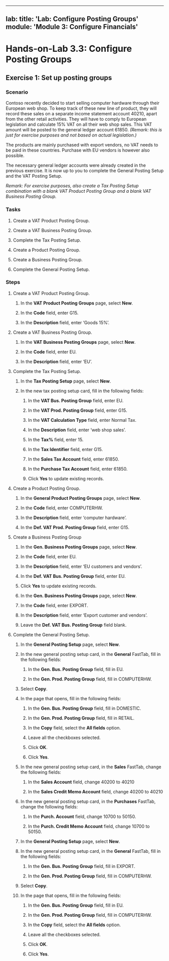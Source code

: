 
---
lab:
    title: 'Lab: Configure Posting Groups'
    module: 'Module 3: Configure Financials'
---

Hands-on-Lab 3.3: Configure Posting Groups
==========================================

Exercise 1: Set up posting groups
---------------------------------

### Scenario

Contoso recently decided to start selling computer hardware through their
European web shop. To keep track of these new line of product, they will record
these sales on a separate income statement account 40210, apart from the other
retail activities. They will have to comply to European legislation and
calculate 15% VAT on all their web shop sales. This VAT amount will be posted to
the general ledger account 61850. *(Remark: this is just for exercise purposes
and not based on actual legislation.)*

The products are mainly purchased with export vendors, no VAT needs to be paid
in these countries. Purchase with EU vendors is however also possible.

The necessary general ledger accounts were already created in the previous
exercise. It is now up to you to complete the General Posting Setup and the VAT
Posting Setup.

*Remark: For exercise purposes, also create a Tax Posting Setup combination with
a blank VAT Product Posting Group and a blank VAT Business Posting Group.*

### Tasks

1.  Create a VAT Product Posting Group.

2.  Create a VAT Business Posting Group.

3.  Complete the Tax Posting Setup.

4.  Create a Product Posting Group.

5.  Create a Business Posting Group.

6.  Complete the General Posting Setup.

### Steps

1.  Create a VAT Product Posting Group.

    1.  In the **VAT Product Posting Groups** page, select **New**.

    2.  In the **Code** field, enter G15.

    3.  In the **Description** field, enter ‘Goods 15%’.

2.  Create a VAT Business Posting Group.

    1.  In the **VAT Business Posting Groups** page, select **New**.

    2.  In the **Code** field, enter EU.

    3.  In the **Description** field, enter ‘EU’.

3.  Complete the Tax Posting Setup.

    1.  In the **Tax Posting Setup** page, select **New**.

    2.  In the new tax posting setup card, fill in the following fields:

        1.  In the **VAT Bus. Posting Group** field, enter EU.

        2.  In the **VAT Prod. Posting Group** field, enter G15.

        3.  In the **VAT Calculation Type** field, enter Normal Tax.

        4.  In the **Description** field, enter ‘web shop sales’.

        5.  In the **Tax%** field, enter 15.

        6.  In the **Tax Identifier** field, enter G15.

        7.  In the **Sales Tax Account** field, enter 61850.

        8.  In the **Purchase Tax Account** field, enter 61850.

        9.  Click **Yes** to update existing records.

4.  Create a Product Posting Group.

    1.  In the **General Product Posting Groups** page, select **New**.

    2.  In the **Code** field, enter COMPUTERHW.

    3.  In the **Description** field, enter ‘computer hardware’.

    4.  In the **Def. VAT Prod. Posting Group** field, enter G15.

5.  Create a Business Posting Group

    1.  In the **Gen. Business Posting Groups** page, select **New**.

    2.  In the **Code** field, enter EU.

    3.  In the **Description** field, enter ‘EU customers and vendors’.

    4.  In the **Def. VAT Bus. Posting Group** field, enter EU.

    5.  Click **Yes** to update existing records.

    6.  In the **Gen. Business Posting Groups** page, select **New**.

    7.  In the **Code** field, enter EXPORT.

    8.  In the **Description** field, enter ‘Export customer and vendors’.

    9.  Leave the **Def. VAT Bus. Posting Group** field blank.

6.  Complete the General Posting Setup.

    1.  In the **General Posting Setup** page, select **New**.

    2.  In the new general posting setup card, in the **General** FastTab, fill
        in the following fields:

        1.  In the **Gen. Bus. Posting Group** field, fill in EU.

        2.  In the **Gen. Prod. Posting Group** field, fill in COMPUTERHW.

    3.  Select **Copy**.

    4.  In the page that opens, fill in the following fields:

        1.  In the **Gen. Bus. Posting Group** field, fill in DOMESTIC.

        2.  In the **Gen. Prod. Posting Group** field, fill in RETAIL.

        3.  In the **Copy** field, select the **All fields** option.

        4.  Leave all the checkboxes selected.

        5.  Click **OK**.

        6.  Click **Yes**.

    5.  In the new general posting setup card, in the **Sales** FastTab, change
        the following fields:

        1.  In the **Sales Account** field, change 40200 to 40210

        2.  In the **Sales Credit Memo Account** field, change 40200 to 40210

    6.  In the new general posting setup card, in the **Purchases** FastTab,
        change the following fields:

        1.  In the **Purch. Account** field, change 10700 to 50150.

        2.  In the **Purch. Credit Memo Account** field, change 10700 to 50150.

    7.  In the **General Posting Setup** page, select **New**.

    8.  In the new general posting setup card, in the **General** FastTab, fill
        in the following fields:

        1.  In the **Gen. Bus. Posting Group** field, fill in EXPORT.

        2.  In the **Gen. Prod. Posting Group** field, fill in COMPUTERHW.

    9.  Select **Copy**.

    10. In the page that opens, fill in the following fields:

        1.  In the **Gen. Bus. Posting Group** field, fill in EU.

        2.  In the **Gen. Prod. Posting Group** field, fill in COMPUTERHW.

        3.  In the **Copy** field, select the **All fields** option.

        4.  Leave all the checkboxes selected.

        5.  Click **OK**.

        6. Click **Yes**.

